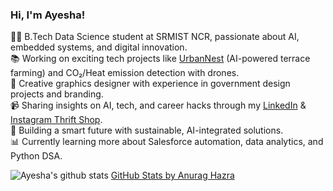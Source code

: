 <!-- Level 1: Simple bio and stats -->

### Hi, I'm Ayesha!

👩‍💻 B.Tech Data Science student at SRMIST NCR, passionate about AI, embedded systems, and digital innovation.<br/>
📚 Working on exciting tech projects like [UrbanNest](#) (AI-powered terrace farming) and CO₂/Heat emission detection with drones.<br/>
🎨 Creative graphics designer with experience in government design projects and branding.<br/>
📹 Sharing insights on AI, tech, and career hacks through my [LinkedIn](https://www.linkedin.com/in/your-profile) & [Instagram Thrift Shop](#).<br/>
🌿 Building a smart future with sustainable, AI-integrated solutions.<br/>
📊 Currently learning more about Salesforce automation, data analytics, and Python DSA.<br/>

<!-- GitHub stats from https://github.com/anuraghazra/github-readme-stats -->
![Ayesha's github stats](https://github-readme-stats.vercel.app/api?username=ayeshabhatt123&count_private=true&show_icons=true&theme=radical)
[GitHub Stats by Anurag Hazra](https://github.com/anuraghazra/github-readme-stats)
